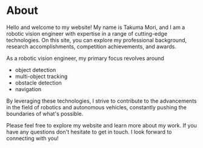 # About

Hello and welcome to my website! My name is Takuma Mori, and I am a robotic vision engineer with expertise in a range of cutting-edge technologies. On this site, you can explore my professional background, research accomplishments, competition achievements, and awards.

As a robotic vision engineer, my primary focus revolves around 
* object detection
* multi-object tracking
* obstacle detection
* navigation

By leveraging these technologies, I strive to contribute to the advancements in the field of robotics and autonomous vehicles, constantly pushing the boundaries of what's possible.

Please feel free to explore my website and learn more about my work. If you have any questions don't hesitate to get in touch. I look forward to connecting with you!
